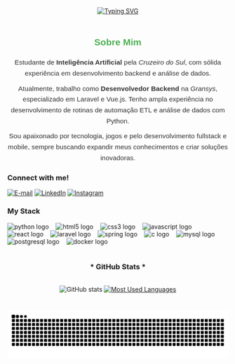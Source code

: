 <div align="center">
  <a href="https://git.io/typing-svg">
    <img src="https://readme-typing-svg.demolab.com?font=Fira+Code&weight=500&size=22&pause=1000&color=blue&center=true&vCenter=true&random=false&width=524&lines=%E2%8A%B9+Welcome+to+my+profile!+%CB%99%E1%B5%95%CB%99+%E2%8A%B9+" alt="Typing SVG">
  </a>
</div>

<img align="center" alt="" src="./src/header-gif.gif">

<div align="center" style="font-family: Arial, sans-serif; line-height: 1.6; color: #333;">
   <h2 style="color: #4CAF50; font-weight: bold;">Sobre Mim</h2>
   <p style="margin: 10px 0; font-size: 1.1em;">
      Estudante de <strong>Inteligência Artificial</strong> pela <em>Cruzeiro do Sul</em>, com sólida experiência em desenvolvimento backend e análise de dados.
   </p>
   <p style="margin: 10px 0; font-size: 1.1em;">
      Atualmente, trabalho como <strong>Desenvolvedor Backend</strong> na <em>Gransys</em>, especializado em Laravel e Vue.js. Tenho ampla experiência no desenvolvimento de rotinas de automação ETL e análise de dados com Python.
   </p>
   <p style="margin: 10px 0; font-size: 1.1em;">
      Sou apaixonado por tecnologia, jogos e pelo desenvolvimento fullstack e mobile, sempre buscando expandir meus conhecimentos e criar soluções inovadoras.
   </p>
</div>


<img align="right" alt="" height="190px" src="./src/study.gif">

<h3 align="left">Connect with me!</h3>

[![E-mail](https://img.shields.io/badge/-Email-000?style=for-the-badge&logo=microsoft-outlook)](mailto:manoelkenpachi@gmail.com)
[![LinkedIn](https://img.shields.io/badge/-LinkedIn-000?style=for-the-badge&logo=linkedin)](https://www.linkedin.com/in/manoel-silva-20936815a/)
[![Instagram](https://img.shields.io/badge/-Instagram-000?style=for-the-badge&logo=instagram)](https://www.instagram.com/manoelkenpachi/)


<h3 align="left">My Stack</h3>

<div align="left">
  
  <img src="https://cdn.jsdelivr.net/npm/@programming-languages-logos/python@0.0.0/python_256x256.png" height="25" alt="python logo"  />
  <img width="8" />
  <img src="https://cdn.jsdelivr.net/gh/devicons/devicon/icons/html5/html5-original.svg" height="25" alt="html5 logo"  />
  <img width="8" />
  <img src="https://cdn.jsdelivr.net/gh/devicons/devicon/icons/css3/css3-original.svg" height="25" alt="css3 logo"  />
  <img width="8" />
  <img src="https://cdn.jsdelivr.net/gh/devicons/devicon/icons/javascript/javascript-plain.svg" height="25" alt="javascript logo"  />
  <img width="8" />
  <img src="https://cdn.jsdelivr.net/gh/devicons/devicon/icons/react/react-original.svg" height="25" alt="react logo"  />
  <img width="8" />
  <img src="https://cdn.worldvectorlogo.com/logos/laravel-2.svg" height="25" alt="laravel logo"  />
  <img width="8" />
  <img src="https://cdn.jsdelivr.net/gh/devicons/devicon/icons/spring/spring-original.svg" height="25" alt="spring logo"  />
  <img width="8" />
  <img src="https://cdn.jsdelivr.net/gh/devicons/devicon/icons/c/c-original.svg" height="25" alt="c logo"  />
  <img width="8" />
  <img src="https://cdn.jsdelivr.net/gh/devicons/devicon/icons/mysql/mysql-original.svg" height="25" alt="mysql logo"  />
  <img width="8" />
  <img src="https://cdn.jsdelivr.net/gh/devicons/devicon/icons/postgresql/postgresql-original.svg" height="25" alt="postgresql logo"  />
  <img width="8" />
  <img src="https://cdn.jsdelivr.net/gh/devicons/devicon/icons/docker/docker-original.svg" height="25" alt="docker logo"  />
</div>

#

<div style="text-align: center;" align="center">
  <h3>* GitHub Stats *</h3>
  <br>
  <img src="https://github-readme-stats-git-masterrstaa-rickstaa.vercel.app/api?username=ManoelKenpachi&hide_title=true&show_icons=true&include_all_commits=false&count_private=true&line_height=25&hide=issues&bg_color=000&title_color=blue&text_color=FFF&border_radius=3&border_color=36123c&icon_color=blue&theme=jolly" alt="GitHub stats">

  <a href="https://github.com/ManoelKenpachi/github-readme-stats">
    <img src="https://github-readme-stats-git-masterrstaa-rickstaa.vercel.app/api/top-langs/?username=ManoelKenpachi&line_height=10&card_width=290&layout=compact&hide_title=false&count_private=true&langs_count=4&show_icons=true&title_color=blue&hide=html,scss,less&bg_color=000&text_color=blue&border_radius=3&border_color=561760&count_private=true" alt="Most Used Languages">
  </a>
</div>


#

<picture align="center">
  <source media="(prefers-color-scheme: dark)" srcset="https://raw.githubusercontent.com/ManoelKenpachi/ManoelKenpachi/output/github-contribution-grid-snake-dark.svg">
  <source media="(prefers-color-scheme: light)" srcset="https://raw.githubusercontent.com/ManoelKenpachi/ManoelKenpachi/output/github-contribution-grid-snake-dark.svg">
  <img align="center" alt="github contribution grid snake animation" src="https://raw.githubusercontent.com/ManoelKenpachi/ManoelKenpachi/output/github-contribution-grid-snake.svg">
</picture>
